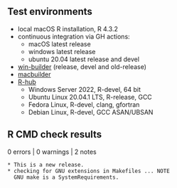 ## Test environments
* local macOS R installation, R 4.3.2
* continuous integration via GH actions:
  * macOS latest release
  * windows latest release
  * ubuntu 20.04 latest release and devel
* [win-builder](https://win-builder.r-project.org/) (release, devel and old-release)
* [macbuilder](https://mac.r-project.org/macbuilder)
* [R-hub](https://builder.r-hub.io)
  - Windows Server 2022, R-devel, 64 bit
  - Ubuntu Linux 20.04.1 LTS, R-release, GCC
  - Fedora Linux, R-devel, clang, gfortran
  - Debian Linux, R-devel, GCC ASAN/UBSAN

## R CMD check results

0 errors | 0 warnings | 2 notes

    * This is a new release.
    * checking for GNU extensions in Makefiles ... NOTE
      GNU make is a SystemRequirements.
